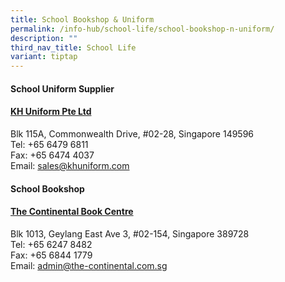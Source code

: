 ```yaml
---
title: School Bookshop & Uniform
permalink: /info-hub/school-life/school-bookshop-n-uniform/
description: ""
third_nav_title: School Life
variant: tiptap
---
```

<h4><strong>School Uniform Supplier</strong></h4>
<h4><a href="https://www.khuniform.com/" rel="noopener noreferrer nofollow" target="_blank">KH Uniform Pte Ltd</a></h4>
<p>Blk 115A, Commonwealth Drive, #02-28, Singapore 149596
<br>Tel: +65 6479 6811
<br>Fax: +65 6474 4037
<br>Email: <a href="sales@khuniform.com" rel="noopener noreferrer nofollow" target="_blank">sales@khuniform.com</a>
</p>
<h4><strong>School Bookshop</strong></h4>
<h4><a href="https://thecontinental.sg/" rel="noopener noreferrer nofollow" target="_blank">The Continental Book Centre</a></h4>
<p>Blk 1013, Geylang East Ave 3, #02-154, Singapore 389728
<br>Tel: +65 6247 8482
<br>Fax: +65 6844 1779
<br>Email: <a href="mailto:admin@the-continental.com.sg" rel="noopener noreferrer nofollow" target="_blank">admin@the-continental.com.sg</a>
</p>